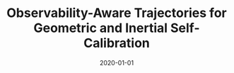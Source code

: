 ---
title: Observability-Aware Trajectories for Geometric and Inertial Self-Calibration
authors:
- Christoph Bohm
- Guanrui Li
- Giuseppe Loianno
- Stephan Weiss
date: '2020-01-01'
show_date: false
publishDate: '2024-11-18T23:48:37.355625Z'
publication_types:  ['paper-conference']

publication: '*Robotics: Science and Systems: Power On And Go Robots Workshop*'
summary: '*Robotics: Science and Systems: Power On And Go Robots Workshop*, 2020'


# links: 
url_pdf: https://www.researchgate.net/publication/351283002_Observability-Aware_Trajectories_for_Geometric_and_Inertial_Self-Calibration

# links:
# - name: ""
#   url: ""

image:
  caption: 'Image credit: [**Unsplash**](https://unsplash.com/photos/jdD8gXaTZsc)'
  focal_point: ""
  preview_only: false
---